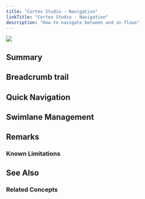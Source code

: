 ```yaml
---
title: "Cortex Studio - Navigation"
linkTitle: "Cortex Studio - Navigation"
description: "How to navigate between and in flows"
---
```


<img src="/images/work-in-progress.jpg">

## Summary

## Breadcrumb trail

## Quick Navigation

## Swimlane Management

## Remarks

### Known Limitations

## See Also

### Related Concepts
